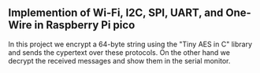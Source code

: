 ## Implemention of Wi-Fi, I2C, SPI, UART, and One-Wire in Raspberry Pi pico

In this project we encrypt a 64-byte string using the "Tiny AES in C" library and sends the cypertext over these protocols. On the other hand we decrypt the received messages and show them in the serial monitor.
